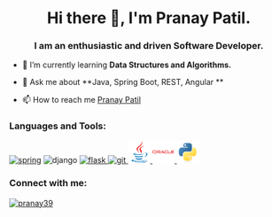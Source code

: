 





<h1 align="center">Hi there 👋, I'm Pranay Patil.</h1>
<h3 align="center">I am an enthusiastic and driven Software Developer.</h3>

- 🌱 I’m currently learning **Data Structures and Algorithms.**

- 💬 Ask me about **Java, Spring Boot, REST, Angular **

- 📫 How to reach me <a href="https://3pranay@gmail.com" target="blank">Pranay Patil</a>





<h3 align="left">Languages and Tools:</h3>
<p align="left"> <a href="https://www.djangoproject.com/" target="_blank"> 
 <img src = "https://www.vectorlogo.zone/logos/springio/springio-ar21.svg" alt="spring" width="40" height="40"/></a>
<img src="https://cdn.jsdelivr.net/gh/devicons/devicon/icons/django/django-plain-wordmark.svg" alt="django" width="40" height="40"/></a>
<a href="https://flask.palletsprojects.com/" target="_blank"><img src="https://www.vectorlogo.zone/logos/pocoo_flask/pocoo_flask-icon.svg" alt="flask" width="40" height="40"/> </a> <a href="https://git-scm.com/" target="_blank"> <img src="https://www.vectorlogo.zone/logos/git-scm/git-scm-icon.svg" alt="git" width="40" height="40"/> </a> <a href="https://www.java.com" target="_blank"> <img src="https://raw.githubusercontent.com/devicons/devicon/master/icons/java/java-original.svg" alt="java" width="40" height="40"/> </a> <a href="https://www.oracle.com/" target="_blank"> <img src="https://raw.githubusercontent.com/devicons/devicon/master/icons/oracle/oracle-original.svg" alt="oracle" width="40" height="40"/> </a> <a href="https://www.python.org" target="_blank"> <img src="https://raw.githubusercontent.com/devicons/devicon/master/icons/python/python-original.svg" alt="python" width="40" height="40"/> </a> </p>

<h3 align="left">Connect with me:</h3>
<p align="left">
<a href="https://linkedin.com/in/pranay39" target="blank"><img align="center" src="https://raw.githubusercontent.com/rahuldkjain/github-profile-readme-generator/master/src/images/icons/Social/linked-in-alt.svg" alt="pranay39" height="30" width="40" /></a>
</p>




<!-- ![Github Stat](https://github-readme-stats.vercel.app/api?username=Pranay39&theme=radical) -->



